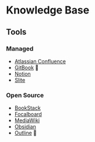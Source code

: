 # Knowledge Base

## Tools

### Managed

- [Atlassian Confluence](/atlassian/confluence.md)
- [GitBook](/gitbook.md) 🌟
- [Notion](/notion.md)
- [Slite](https://slite.com)

### Open Source

- [BookStack](https://bookstackapp.com)
- [Focalboard](/focalboard.md)
- [MediaWiki](/mediawiki.md)
- [Obsidian](/obsidian.md)
- [Outline](/outline/README.md) 🌟

<!--
https://github.com/docmost/docmost
https://github.com/Orgnise/webapp
https://github.com/logseq/logseq
https://dendron.so
https://github.com/joemccann/dillinger
https://boostnote.io
https://notable.app
https://inkdrop.app
https://github.com/GitJournal/GitJournal
https://github.com/foambubble/foam
-->
